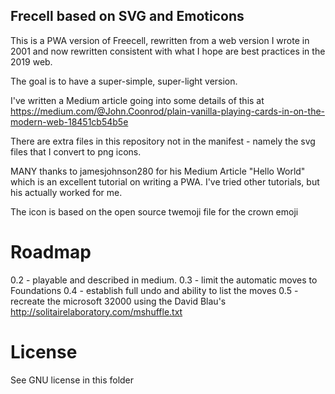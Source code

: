 ## Frecell based on SVG and Emoticons

This is a PWA version of Freecell, rewritten from a web version I wrote in 2001 and now rewritten consistent with what I hope are best practices in the 2019 web. 

The goal is to have a super-simple, super-light version.

I've written a Medium article going into some details of this at https://medium.com/@John.Coonrod/plain-vanilla-playing-cards-in-on-the-modern-web-18451cb54b5e

There are extra files in this repository not in the manifest - namely the svg files that I convert to png icons.

MANY thanks to jamesjohnson280 for his Medium Article "Hello World" which is an excellent tutorial on writing a PWA. I've tried other tutorials, but his actually worked for me.

The icon is based on the open source twemoji file for the crown emoji

# Roadmap
0.2 - playable and described in medium.
0.3 - limit the automatic moves to Foundations
0.4 - establish full undo and ability to list the moves
0.5 - recreate the microsoft 32000 using the David Blau's http://solitairelaboratory.com/mshuffle.txt

# License
See GNU license in this folder

